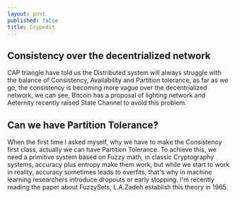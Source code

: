 ```yaml
---
layout: post
published: false
title: Crypedit
---
```

## Consistency over the decentrialized network

CAP triangle have told us the Distributed system will always struggle with the balance of Consistency, Availability and Partition tolerance, as far as we go, the consistency is becoming more vague over the decentrialized network, we can see, Bitcoin has a proposal of lighting network and Aeternity recently raised State Channel to avoid this problem. 

## Can we have Partition Tolerance?

When the first time I asked myself, why we have to make the Consistency first class, actually we can have Partition Tolerance. To achieve this, we need a primitive system based on Fuzzy math, in classic Cryptography systems, accuracy plus entropy make them work, but while we start to work in reality, accuracy sometimes leads to overfits, that's why in machine learning researchers introduce dropouts or early stopping. I'm recently reading the paper about FuzzySets, L.A.Zadeh establish this theory in 1965.
